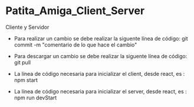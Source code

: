 # Patita_Amiga_Client_Server
Cliente y Servidor

  - Para realizar un cambio se debe realizar la siguente línea de código: git commit -m "comentario de lo que hace el cambio"
  - Para descargar un cambio se debe realizar la siguente línea de código: git pull

 - La línea de código necesaria para inicializar el client, desde react, es : npm start
 - La línea de código necesaria para inicializar el server, desde react, es : npm run devStart 
